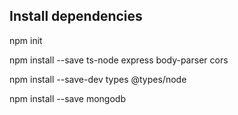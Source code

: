 ## Install dependencies

npm init

npm install  --save ts-node express body-parser cors

npm install --save-dev types @types/node

npm install --save mongodb